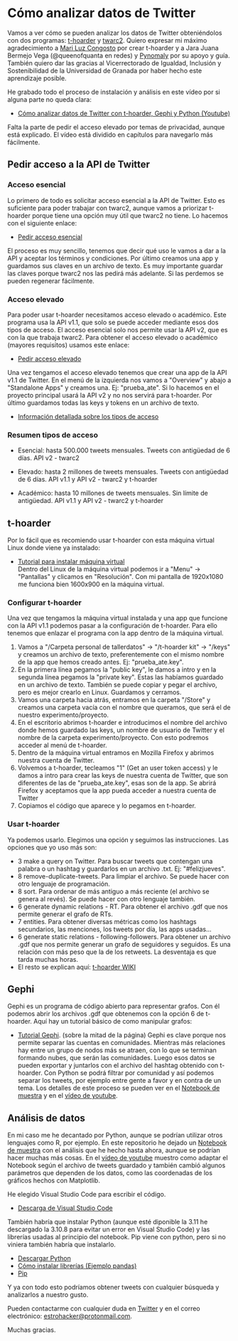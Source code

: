 # Cómo analizar datos de Twitter
Vamos a ver cómo se pueden analizar los datos de Twitter obteniéndolos con dos programas: [t-hoarder](https://github.com/congosto/t-hoarder_kit) y [twarc2](https://twarc-project.readthedocs.io/en/latest/twarc2_en_us/). Quiero expresar mi máximo agradecimiento a [Mari Luz Congosto](https://github.com/congosto) por crear t-hoarder y a Jara Juana Bermejo Vega (@queenofquanta en redes) y [Pynomaly](https://github.com/pynomaly) por su apoyo y guía. También quiero dar las gracias al Vicerrectorado de Igualdad, Inclusión y Sostenibilidad de la Universidad de Granada por haber hecho este aprendizaje posible.

He grabado todo el proceso de instalación y análisis en este vídeo por si alguna parte no queda clara:
* [Cómo analizar datos de Twitter con t-hoarder, Gephi y Python (Youtube)](https://www.youtube.com/watch?v=Fb5ZsmasuVw)

Falta la parte de pedir el acceso elevado por temas de privacidad, aunque está explicado. El vídeo está dividido en capítulos para navegarlo más fácilmente.

## Pedir acceso a la API de Twitter
### Acceso esencial
Lo primero de todo es solicitar acceso esencial a la API de Twitter. Esto es suficiente para poder trabajar con twarc2, aunque vamos a priorizar t-hoarder porque tiene una opción muy útil que twarc2 no tiene. Lo hacemos con el siguiente enlace:
* [Pedir acceso esencial](https://developer.twitter.com/en/portal/petition/essential/basic-info)

El proceso es muy sencillo, tenemos que decir qué uso le vamos a dar a la API y aceptar los términos y condiciones. Por último creamos una app y guardamos sus claves en un archivo de texto. Es muy importante guardar las claves porque twarc2 nos las pedirá más adelante. Si las perdemos se pueden regenerar fácilmente.

### Acceso elevado
Para poder usar t-hoarder necesitamos acceso elevado o académico. Este programa usa la API v1.1, que solo se puede acceder mediante esos dos tipos de acceso. El acceso esencial solo nos permite usar la API v2, que es con la que trabaja twarc2. Para obtener el acceso elevado o académico (mayores requisitos) usamos este enlace:

* [Pedir acceso elevado](https://developer.twitter.com/en/portal/petition/standard/basic-info)

Una vez tengamos el acceso elevado tenemos que crear una app de la API v1.1 de Twitter. En el menú de la izquierda nos vamos a "Overview" y abajo a "Standalone Apps" y creamos una. Ej: "prueba_ate". Si lo hacemos en el proyecto principal usará la API v2 y no nos servirá para t-hoarder. Por último guardamos todas las keys y tokens en un archivo de texto.

* [Información detallada sobre los tipos de acceso](https://developer.twitter.com/en/docs/twitter-api/getting-started/about-twitter-api)
### Resumen tipos de acceso
- Esencial: hasta 500.000 tweets mensuales. Tweets con antigüedad de 6 días. API v2 - twarc2

- Elevado: hasta 2 millones de tweets mensuales. Tweets con antigüedad de 6 días. API v1.1 y API v2 - twarc2 y t-hoarder

- Académico: hasta 10 millones de tweets mensuales. Sin límite de antigüedad. API v1.1 y API v2 - twarc2 y t-hoarder

## t-hoarder
Por lo fácil que es recomiendo usar t-hoarder con esta máquina virtual Linux donde viene ya instalado:
* [Tutorial para instalar máquina virtual](https://www.dropbox.com/s/j0p26bmgmct3vll/como_instalar_VM_taller_datos_twitter.pdf?dl=0)<br />
Dentro del Linux de la máquina virtual podemos ir a "Menu" -> "Pantallas" y clicamos en "Resolución". Con mi pantalla de 1920x1080 me funciona bien 1600x900 en la máquina virtual.

### Configurar t-hoarder
Una vez que tengamos la máquina virtual instalada y una app que funcione con la API v1.1 podemos pasar a la configuración de t-hoarder. Para ello tenemos que enlazar el programa con la app dentro de la máquina virtual. 

  1. Vamos a "/Carpeta personal de tallerdatos" -> "/t-hoarder kit" -> "/keys" y creamos un archivo de texto, preferentemente con el mismo nombre de la app que hemos creado antes. Ej: "prueba_ate.key".<br />
  2. En la primera línea pegamos la "public key", le damos a  intro y en la segunda línea pegamos la "private key". Estas las habíamos guardado en un archivo de texto. También se puede copiar y pegar el archivo, pero es mejor crearlo en Linux. Guardamos y cerramos.<br />
  3. Vamos una carpeta hacia atrás, entramos en la carpeta "/Store" y creamos una carpeta vacía con el nombre que queramos, que será el de nuestro experimento/proyecto.<br />
  4. En el escritorio abrimos t-hoarder e introducimos el nombre del archivo donde hemos guardado las keys, un nombre de usuario de Twitter y el nombre de la carpeta experimento/proyecto. Con esto podremos acceder al menú de t-hoarder.<br />
  5. Dentro de la máquina virtual entramos en Mozilla Firefox y abrimos nuestra cuenta de Twitter.<br />
  6. Volvemos a t-hoarder, tecleamos "1" (Get an user token access) y le damos a intro para crear las keys de nuestra cuenta de Twitter, que son diferentes de las de "prueba_ate.key", esas son de la app. Se abrirá Firefox y aceptamos que la app pueda acceder a nuestra cuenta de Twitter<br />
  7. Copiamos el código que aparece y lo pegamos en t-hoarder.

### Usar t-hoarder
Ya podemos usarlo. Elegimos una opción y seguimos las instrucciones. Las opciones que yo uso más son:
* 3 make a query on Twitter. Para buscar tweets que contengan una palabra o un hashtag y guardarlos en un archivo .txt. Ej: "#felizjueves".
* 8 remove-duplicate-tweets. Para limpiar el archivo. Se puede hacer con otro lenguaje de programación.
* 8 sort. Para ordenar de más antiguo a más reciente (el archivo se genera al revés). Se puede hacer con otro lenguaje también.
* 6 generate dynamic relations - RT. Para obtener el archivo .gdf que nos permite generar el grafo de RTs.
* 7 entities. Para obtener diversas métricas como los hashtags secundarios, las menciones, los tweets por día, las apps usadas...
* 6 generate static relations - following-followers. Para obtener un archivo .gdf que nos permite generar un grafo de seguidores y seguidos. Es una relación con más peso que la de los retweets. La desventaja es que tarda muchas horas.
* El resto se explican aquí: [t-hoarder WIKI](https://github.com/congosto/t-hoarder_kit/wiki/)

## Gephi
Gephi es un programa de código abierto para representar grafos. Con él podemos abrir los archivos .gdf que obtenemos con la opción 6 de t-hoarder. Aquí hay un tutorial básico de como manipular grafos:
* [Tutorial Gephi](http://periodisme-dades.recursos.uoc.edu/es/6-1-4-preguntas-a-resolver/). (sobre la mitad de la página)
Gephi es clave porque nos permite separar las cuentas en comunidades. Mientras más relaciones hay entre un grupo de nodos más se atraen, con lo que se terminan formando nubes, que serán las comunidades. Luego esos datos se pueden exportar y juntarlos con el archivo del hashtag obtenido con t-hoarder. Con Python se podrá filtrar por comunidad y así podemos separar los tweets, por ejemplo entre gente a favor y en contra de un tema. Los detalles de este proceso se pueden ver en el [Notebook de muestra](Ejemplo%20FelizMartes%20t-hoarder/Analisis/0.%20Analisis%20de%20FelizMartes%20con%20Python.ipynb) y en el [vídeo de youtube](https://www.youtube.com/watch?v=Fb5ZsmasuVw).

## Análisis de datos
En mi caso me he decantado por Python, aunque se podrían utilizar otros lenguajes como R, por ejemplo. En este repositorio he dejado un [Notebook de muestra](Ejemplo%20FelizMartes%20t-hoarder/Analisis/0.%20Analisis%20de%20FelizMartes%20con%20Python.ipynb) con el análisis que he hecho hasta ahora, aunque se podrían hacer muchas más cosas. En el [vídeo de youtube](https://www.youtube.com/watch?v=Fb5ZsmasuVw) muestro como adaptar el Notebook según el archivo de tweets guardado y también cambió algunos parámetros que dependen de los datos, como las coordenadas de los gráficos hechos con Matplotlib.

He elegido Visual Studio Code para escribir el código.
* [Descarga de Visual Studio Code](https://code.visualstudio.com/download)

También habría que instalar Python (aunque esté diponible la 3.11 he descargado la 3.10.8 para evitar un error en Visual Studio Code) y las librerías usadas al principio del notebook. Pip viene con python, pero si no viniera también habría que instalarlo.
* [Descargar Python](https://www.python.org/downloads/)
* [Cómo instalar librerías (Ejemplo pandas)](https://pandas.pydata.org/docs/getting_started/install.html#installing-from-pypi)
* [Pip](https://stackoverflow.com/questions/4750806/how-do-i-install-pip-on-windows)

Y ya con todo esto podríamos obtener tweets con cualquier búsqueda y analizarlos a nuestro gusto.

Pueden contactarme con cualquier duda en [Twitter](https://twitter.com/Estrohacker_) y en el correo electrónico: estrohacker@protonmail.com.

Muchas gracias.
